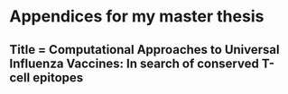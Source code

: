 # Appendices for my master thesis

## Title = Computational Approaches to Universal Influenza Vaccines: In search of conserved T-cell epitopes

